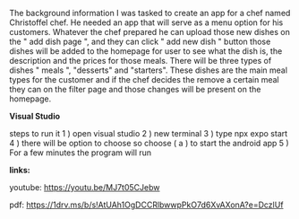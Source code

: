 The background information
I was tasked to create an app for a chef named Christoffel chef. He needed an app that will serve
as a menu option for his customers. Whatever the chef prepared he can upload those new dishes on the
" add dish page ", and they can click " add new dish " button those dishes will be added to the homepage
for user to see what the dish is, the description and the prices for those meals. There will be three
types of dishes " meals ", "desserts" and "starters". These dishes are the main meal types
for the customer and if the chef decides the remove a certain meal they can on the filter 
page and those changes will be present on the homepage.

**Visual Studio**

steps to run it
1 ) open visual studio
2 ) new terminal
3 ) type npx expo start
4 ) there will be option to choose so choose ( a ) to start the android app
5 ) For a few minutes the program will run

**links:**

youtube: https://youtu.be/MJ7t05CJebw

pdf: https://1drv.ms/b/s!AtUAh1OgDCCRlbwwpPkO7d6XvAXonA?e=DczlUf
